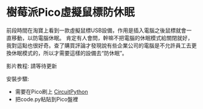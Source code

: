 # 樹莓派Pico虛擬鼠標防休眠
 前段時間在淘寶上看到一款虛擬鼠標USB設備，作用是插入電腦之後鼠標就會一直移動，以防電腦休眠。
 肯定有人會問，幹嘛不把電腦的休眠模式給關閉就好，我對這點也很好奇。查了購買評論才發現說有些企業公司的電腦是不允許員工去更換休眠模式的，所以才需要這樣的設備去“防休眠”。

影片教程: 請等待更新

安裝步驟:  
- 需要在Pico刷上 [CircuitPython](https://circuitpython.org/board/raspberry_pi_pico/)
- 把code.py粘貼到Pico盤裡